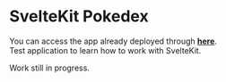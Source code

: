 # SvelteKit Pokedex

You can access the app already deployed through **[here](https://pokevelt.vercel.app/)**.  
Test application to learn how to work with SvelteKit.  

Work still in progress.
